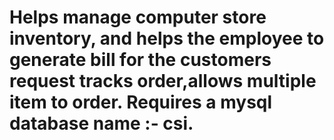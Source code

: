 # Helps manage computer store inventory, and helps the employee to generate bill for the customers request tracks order,allows multiple item to order. Requires a mysql database name :- csi.
